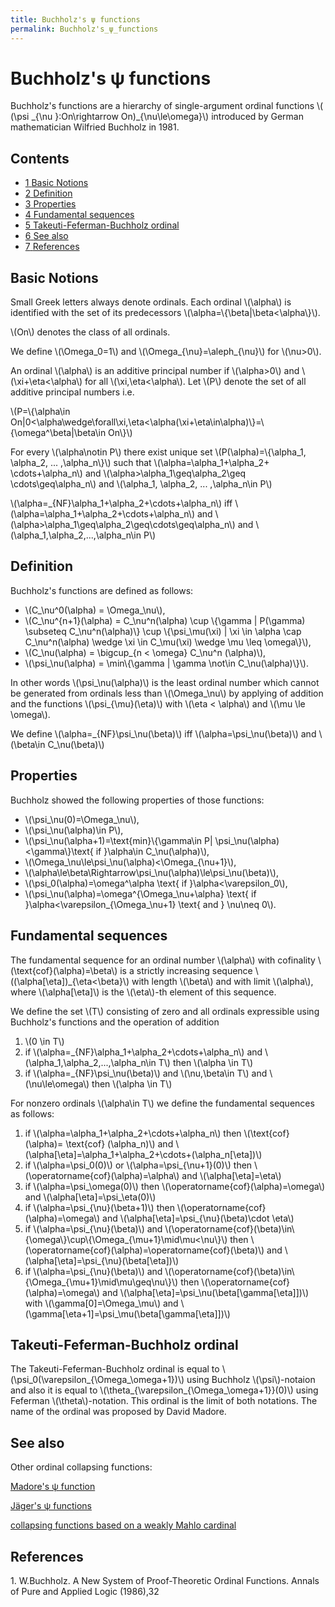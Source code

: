 ```yaml
---
title: Buchholz's ψ functions
permalink: Buchholz's_ψ_functions
---
```

# Buchholz's ψ functions











Buchholz's functions are a hierarchy of single-argument ordinal
functions \\( (\\psi \_{\\nu }:On\\rightarrow On)\_{\\nu\\le\\omega}\\)
introduced by German mathematician Wilfried Buchholz in 1981.



## Contents


-   [<span class="tocnumber">1</span> <span class="toctext">Basic
    Notions</span>](#Basic_Notions)
-   [<span class="tocnumber">2</span> <span
    class="toctext">Definition</span>](#Definition)
-   [<span class="tocnumber">3</span> <span
    class="toctext">Properties</span>](#Properties)
-   [<span class="tocnumber">4</span> <span class="toctext">Fundamental
    sequences</span>](#Fundamental_sequences)
-   [<span class="tocnumber">5</span> <span
    class="toctext">Takeuti-Feferman-Buchholz
    ordinal</span>](#Takeuti-Feferman-Buchholz_ordinal)
-   [<span class="tocnumber">6</span> <span class="toctext">See
    also</span>](#See_also)
-   [<span class="tocnumber">7</span> <span
    class="toctext">References</span>](#References)


## Basic Notions

Small Greek letters always denote ordinals. Each ordinal \\(\\alpha\\)
is identified with the set of its predecessors
\\(\\alpha=\\{\\beta\|\\beta&lt;\\alpha\\}\\).

\\(On\\) denotes the class of all ordinals.

We define \\(\\Omega\_0=1\\) and \\(\\Omega\_{\\nu}=\\aleph\_{\\nu}\\)
for \\(\\nu&gt;0\\).

An ordinal \\(\\alpha\\) is an additive principal number if
\\(\\alpha&gt;0\\) and \\(\\xi+\\eta&lt;\\alpha\\) for all
\\(\\xi,\\eta&lt;\\alpha\\). Let \\(P\\) denote the set of all additive
principal numbers i.e.

\\(P=\\{\\alpha\\in
On\|0&lt;\\alpha\\wedge\\forall\\xi,\\eta&lt;\\alpha(\\xi+\\eta\\in\\alpha)\\}=\\{\\omega^\\beta\|\\beta\\in
On\\}\\)

For every \\(\\alpha\\notin P\\) there exist unique set
\\(P(\\alpha)=\\{\\alpha\_1, \\alpha\_2, ... ,\\alpha\_n\\}\\) such that
\\(\\alpha=\\alpha\_1+\\alpha\_2+ \\cdots+\\alpha\_n\\) and
\\(\\alpha&gt;\\alpha\_1\\geq\\alpha\_2\\geq \\cdots\\geq\\alpha\_n\\)
and \\(\\alpha\_1, \\alpha\_2, ... ,\\alpha\_n\\in P\\)

\\(\\alpha=\_{NF}\\alpha\_1+\\alpha\_2+\\cdots+\\alpha\_n\\) iff
\\(\\alpha=\\alpha\_1+\\alpha\_2+\\cdots+\\alpha\_n\\) and
\\(\\alpha&gt;\\alpha\_1\\geq\\alpha\_2\\geq\\cdots\\geq\\alpha\_n\\)
and \\(\\alpha\_1,\\alpha\_2,...,\\alpha\_n\\in P\\)

## Definition

Buchholz's functions are defined as follows:

-   \\(C\_\\nu^0(\\alpha) = \\Omega\_\\nu\\),
-   \\(C\_\\nu^{n+1}(\\alpha) = C\_\\nu^n(\\alpha) \\cup \\{\\gamma \|
    P(\\gamma) \\subseteq C\_\\nu^n(\\alpha)\\} \\cup
    \\{\\psi\_\\mu(\\xi) \| \\xi \\in \\alpha \\cap C\_\\nu^n(\\alpha)
    \\wedge \\xi \\in C\_\\mu(\\xi) \\wedge \\mu \\leq \\omega\\}\\),
-   \\(C\_\\nu(\\alpha) = \\bigcup\_{n &lt; \\omega} C\_\\nu^n
    (\\alpha)\\),
-   \\(\\psi\_\\nu(\\alpha) = \\min\\{\\gamma \| \\gamma \\not\\in
    C\_\\nu(\\alpha)\\}\\).

In other words \\(\\psi\_\\nu(\\alpha)\\) is the least ordinal number
which cannot be generated from ordinals less than \\(\\Omega\_\\nu\\) by
applying of addition and the functions \\(\\psi\_{\\mu}(\\eta)\\) with
\\(\\eta &lt; \\alpha\\) and \\(\\mu \\le \\omega\\).

We define \\(\\alpha=\_{NF}\\psi\_\\nu(\\beta)\\) iff
\\(\\alpha=\\psi\_\\nu(\\beta)\\) and \\(\\beta\\in C\_\\nu(\\beta)\\)

## Properties

Buchholz showed the following properties of those functions:

-   \\(\\psi\_\\nu(0)=\\Omega\_\\nu\\),
-   \\(\\psi\_\\nu(\\alpha)\\in P\\),
-   \\(\\psi\_\\nu(\\alpha+1)=\\text{min}\\{\\gamma\\in P\|
    \\psi\_\\nu(\\alpha)&lt;\\gamma\\}\\text{ if }\\alpha\\in
    C\_\\nu(\\alpha)\\),
-   \\(\\Omega\_\\nu\\le\\psi\_\\nu(\\alpha)&lt;\\Omega\_{\\nu+1}\\),
-   \\(\\alpha\\le\\beta\\Rightarrow\\psi\_\\nu(\\alpha)\\le\\psi\_\\nu(\\beta)\\),
-   \\(\\psi\_0(\\alpha)=\\omega^\\alpha \\text{ if
    }\\alpha&lt;\\varepsilon\_0\\),
-   \\(\\psi\_\\nu(\\alpha)=\\omega^{\\Omega\_\\nu+\\alpha} \\text{ if
    }\\alpha&lt;\\varepsilon\_{\\Omega\_\\nu+1} \\text{ and } \\nu\\neq
    0\\).

## Fundamental sequences

The fundamental sequence for an ordinal number \\(\\alpha\\) with
cofinality \\(\\text{cof}(\\alpha)=\\beta\\) is a strictly increasing
sequence \\((\\alpha\[\\eta\])\_{\\eta&lt;\\beta}\\) with length
\\(\\beta\\) and with limit \\(\\alpha\\), where \\(\\alpha\[\\eta\]\\)
is the \\(\\eta\\)-th element of this sequence.

We define the set \\(T\\) consisting of zero and all ordinals
expressible using Buchholz's functions and the operation of addition

1.  \\(0 \\in T\\)
2.  if \\(\\alpha=\_{NF}\\alpha\_1+\\alpha\_2+\\cdots+\\alpha\_n\\) and
    \\(\\alpha\_1,\\alpha\_2,...,\\alpha\_n\\in T\\) then \\(\\alpha
    \\in T\\)
3.  if \\(\\alpha=\_{NF}\\psi\_\\nu(\\beta)\\) and \\(\\nu,\\beta\\in
    T\\) and \\(\\nu\\le\\omega\\) then \\(\\alpha \\in T\\)

For nonzero ordinals \\(\\alpha\\in T\\) we define the fundamental
sequences as follows:

1.  if \\(\\alpha=\\alpha\_1+\\alpha\_2+\\cdots+\\alpha\_n\\) then
    \\(\\text{cof} (\\alpha)= \\text{cof} (\\alpha\_n)\\) and
    \\(\\alpha\[\\eta\]=\\alpha\_1+\\alpha\_2+\\cdots+(\\alpha\_n\[\\eta\])\\)
2.  if \\(\\alpha=\\psi\_0(0)\\) or \\(\\alpha=\\psi\_{\\nu+1}(0)\\)
    then \\(\\operatorname{cof}(\\alpha)=\\alpha\\) and
    \\(\\alpha\[\\eta\]=\\eta\\)
3.  if \\(\\alpha=\\psi\_\\omega(0)\\) then
    \\(\\operatorname{cof}(\\alpha)=\\omega\\) and
    \\(\\alpha\[\\eta\]=\\psi\_\\eta(0)\\)
4.  if \\(\\alpha=\\psi\_{\\nu}(\\beta+1)\\) then
    \\(\\operatorname{cof}(\\alpha)=\\omega\\) and
    \\(\\alpha\[\\eta\]=\\psi\_{\\nu}(\\beta)\\cdot \\eta\\)
5.  if \\(\\alpha=\\psi\_{\\nu}(\\beta)\\) and
    \\(\\operatorname{cof}(\\beta)\\in\\{\\omega\\}\\cup\\{\\Omega\_{\\mu+1}\\mid\\mu&lt;\\nu\\}\\)
    then \\(\\operatorname{cof}(\\alpha)=\\operatorname{cof}(\\beta)\\)
    and \\(\\alpha\[\\eta\]=\\psi\_{\\nu}(\\beta\[\\eta\])\\)
6.  if \\(\\alpha=\\psi\_{\\nu}(\\beta)\\) and
    \\(\\operatorname{cof}(\\beta)\\in\\{\\Omega\_{\\mu+1}\\mid\\mu\\geq\\nu\\}\\)
    then \\(\\operatorname{cof}(\\alpha)=\\omega\\) and
    \\(\\alpha\[\\eta\]=\\psi\_\\nu(\\beta\[\\gamma\[\\eta\]\])\\) with
    \\(\\gamma\[0\]=\\Omega\_\\mu\\) and
    \\(\\gamma\[\\eta+1\]=\\psi\_\\mu(\\beta\[\\gamma\[\\eta\]\])\\)

## Takeuti-Feferman-Buchholz ordinal

The Takeuti-Feferman-Buchholz ordinal is equal to
\\(\\psi\_0(\\varepsilon\_{\\Omega\_\\omega+1})\\) using Buchholz
\\(\\psi\\)-notaion and also it is equal to
\\(\\theta\_{\\varepsilon\_{\\Omega\_\\omega+1}}(0)\\) using Feferman
\\(\\theta\\)-notation. This ordinal is the limit of both notations. The
name of the ordinal was proposed by David Madore.

## See also

Other ordinal collapsing functions:

[Madore's ψ
function](/Madore%27s_%CF%88_function "Madore's ψ function")

[Jäger's ψ
functions](/J%C3%A4ger%27s_collapsing_functions_and_%CF%81-inaccessible_ordinals "Jäger's collapsing functions and ρ-inaccessible ordinals")

[collapsing functions based on a weakly Mahlo
cardinal](/User_blog:Denis_Maksudov/Ordinal_functions_collapsing_the_least_weakly_Mahlo_cardinal;_a_system_of_fundamental_sequences "User blog:Denis Maksudov/Ordinal functions collapsing the least weakly Mahlo cardinal; a system of fundamental sequences")

## References

1\. W.Buchholz. A New System of Proof-Theoretic Ordinal Functions.
Annals of Pure and Applied Logic (1986),32


